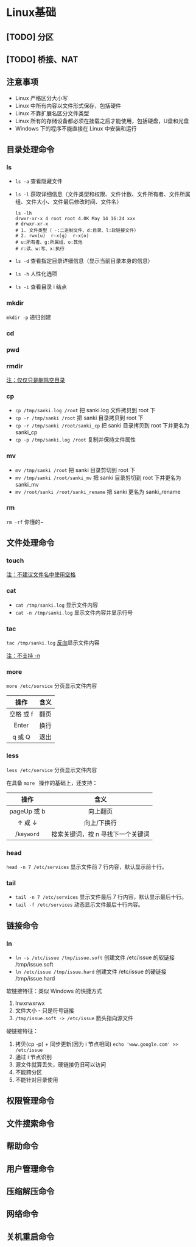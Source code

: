 # Linux基础

## [TODO] 分区

## [TODO] 桥接、NAT

## 注意事项

- Linux 严格区分大小写
- Linux 中所有内容以文件形式保存，包括硬件
- Linux 不靠扩展名区分文件类型
- Linux 所有的存储设备都必须在挂载之后才能使用，包括硬盘，U盘和光盘
- Windows 下的程序不能直接在 Linux 中安装和运行

## 目录处理命令

### ls

- `ls -a` 查看隐藏文件

- `ls -l` 获取详细信息（文件类型和权限、文件计数、文件所有者、文件所属组、文件大小、文件最后修改时间、文件名）

  ```shell
  ls -lh
  drwxr-xr-x 4 root root 4.0K May 14 16:24 xxx
  # drwxr-xr-x
  # 1. 文件类型（ -:二进制文件、d:目录、l:软链接文件）
  # 2. rwx(u)  r-x(g)  r-x(o)
  # u:所有者、g:所属组、o:其他
  # r:读、w:写、x:执行
  ```

- `ls -d` 查看指定目录详细信息（显示当前目录本身的信息）

- `ls -h` 人性化选项

- `ls -i` 查看目录 i 结点

### mkdir

`mkdir -p` 递归创建

### cd

### pwd

### rmdir

<u>注：仅仅只是删除空目录</u>

### cp

- `cp /tmp/sanki.log /root` 把 sanki.log 文件拷贝到 root 下
- `cp -r /tmp/sanki /root` 把 sanki 目录拷贝到 root 下
- `cp -r /tmp/sanki /root/sanki_cp` 把 sanki 目录拷贝到 root 下并更名为 sanki_cp
- `cp -p /tmp/sanki.log /root` 复制并保持文件属性

### mv

- `mv /tmp/sanki /root` 把 sanki 目录剪切到 root 下
- `mv /tmp/sanki /root/sanki_mv` 把 sanki 目录剪切到 root 下并更名为 sanki_mv
- `mv /root/sanki /root/sanki_rename` 把 sanki 更名为 sanki_rename

### rm

`rm -rf` 你懂的~

## 文件处理命令

### touch

<u>注：不建议文件名中使用空格</u>

### cat

- `cat /tmp/sanki.log` 显示文件内容
- `cat -n /tmp/sanki.log` 显示文件内容并显示行号

### tac

`tac /tmp/sanki.log` <u>反向</u>显示文件内容

<u>注：不支持 -n</u>

### more

`more /etc/service` 分页显示文件内容

|   操作    | 含义 |
| :-------: | :--: |
| 空格 或 f | 翻页 |
|   Enter   | 换行 |
|  q 或 Q   | 退出 |

### less

`less /etc/service` 分页显示文件内容

在具备 `more ` 操作的基础上，还支持：

|    操作     |               含义                |
| :---------: | :-------------------------------: |
| pageUp 或 b |             向上翻页              |
|   ↑ 或 ↓    |            向上/下换行            |
| /`keyword`  | 搜索关键词，按 n 寻找下一个关键词 |

### head

`head -n 7 /etc/services` 显示文件前 7 行内容，默认显示前十行。

### tail

- `tail -n 7 /etc/services` 显示文件最后 7 行内容，默认显示最后十行。
- `tail -f /etc/services` 动态显示文件最后十行内容。

## 链接命令

### ln

- `ln -s /etc/issue /tmp/issue.soft` 创建文件 /etc/issue 的软链接 /tmp/issue.soft
- `ln /etc/issue /tmp/issue.hard` 创建文件 /etc/issue 的硬链接 /tmp/issue.hard

软链接特征：类似 Windows 的快捷方式

1. lrwxrwxrwx
2. 文件大小 - 只是符号链接
3. `/tmp/issue.soft -> /etc/issue` 箭头指向源文件

硬链接特征：

1. 拷贝(cp -p) + 同步更新(因为 i 节点相同) `echo 'www.google.com' >> /etc/issue`
2. 通过 i 节点识别
3. 源文件就算丢失，硬链接仍旧可以访问
4. 不能跨分区
5. 不能针对目录使用

## 权限管理命令



## 文件搜索命令

## 帮助命令

## 用户管理命令

## 压缩解压命令

## 网络命令

## 关机重启命令
